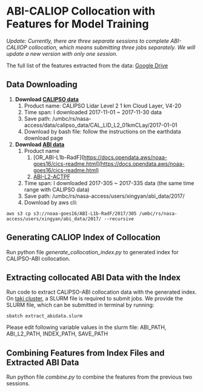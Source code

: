 # ABI-CALIOP Collocation with Features for Model Training

*Update: Currently, there are three separate sessions to complete ABI-CALIIOP collocation, which means submitting three jobs separately. We will update a new version with only one session.*

The full list of the features extracted from the data: [Google Drive](https://docs.google.com/spreadsheets/d/1Fu6tVD2mG-Z0S1rDVR0p6GkAZs9yHmOLuE_8ljYsn7E/edit?gid=639358745#gid=639358745)
## Data Downloading

1. **Download [CALIPSO data](https://search.earthdata.nasa.gov/search/granules?p=C1556717898-LARC_ASDC&pg[0][v]=f&pg[0][gsk]=-start_date&q=cal_lid_l2_01kmclay&tl=1707754578.127!3!!&lat=-0.0703125&long=-0.0703125)**
   1. Product name: CALIPSO Lidar Level 2 1 km Cloud Layer, V4-20
   2. Time span: I downloaded 2017-11-01 ~ 2017-11-30 data
   3. Save path: /umbc/rs/nasa-access/data/calipso_data/CAL_LID_L2_01kmCLay/2017-01-01
   4. Download by bash file: follow the instructions on the earthdata download page
2. **Download [ABI data](https://www.goes-r.gov/spacesegment/abi.html)**
   1. Product name
      1. [OR_ABI-L1b-RadF](https://docs.opendata.aws/noaa-goes16/cics-readme.html](https://docs.opendata.aws/noaa-goes16/cics-readme.html)
      2. [ABI-L2-ACTPF](https://www.ncei.noaa.gov/access/metadata/landing-page/bin/iso?id=gov.noaa.ncdc:C01504)
   2. Time span: I downloaded 2017-305 ~ 2017-335 data (the same time range with CALIPSO data)
   3. Save path: /umbc/rs/nasa-access/users/xingyan/abi_data/2017/
   4. Download by aws cli: 

`aws s3 cp s3://noaa-goes16/ABI-L1b-RadF/2017/305 /umbc/rs/nasa-access/users/xingyan/abi_data/2017/ --recursive`

## Generating CALIOP Index of Collocation

Run python file *generate_collocation_index.py* to generated index for CALIPSO-ABI collocation. 

## Extracting collocated ABI Data with the Index

Run code to extract CALIPSO-ABI collocation data with the generated index. On [taki cluster](https://hpcf.umbc.edu/system-description-taki/), a SLURM file is required to submit jobs. We provide the SLURM file, which can be submitted in terminal by running:

`sbatch extract_abidata.slurm`

Please edit following variable values in the slurm file: ABI_PATH, ABI_L2_PATH, INDEX_PATH, SAVE_PATH

## Combining Features from Index Files and Extracted ABI Data

Run python file *combine.py* to combine the features from the previous two sessions.
